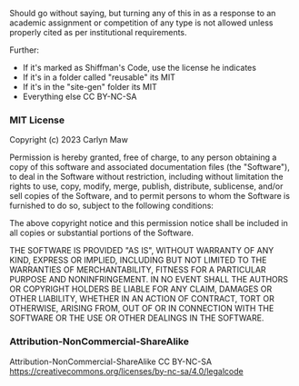 

Should go without saying, but turning any of this in as a response to an academic assignment or competition of any type is not allowed unless properly cited as per institutional requirements. 

Further:

- If it's marked as Shiffman's Code, use the license he indicates
- If it's in a folder called "reusable" its MIT
- If it's in the "site-gen" folder its MIT
- Everything else CC BY-NC-SA


### MIT License

Copyright (c) 2023 Carlyn Maw

Permission is hereby granted, free of charge, to any person obtaining a copy
of this software and associated documentation files (the "Software"), to deal
in the Software without restriction, including without limitation the rights
to use, copy, modify, merge, publish, distribute, sublicense, and/or sell
copies of the Software, and to permit persons to whom the Software is
furnished to do so, subject to the following conditions:

The above copyright notice and this permission notice shall be included in all
copies or substantial portions of the Software.

THE SOFTWARE IS PROVIDED "AS IS", WITHOUT WARRANTY OF ANY KIND, EXPRESS OR
IMPLIED, INCLUDING BUT NOT LIMITED TO THE WARRANTIES OF MERCHANTABILITY,
FITNESS FOR A PARTICULAR PURPOSE AND NONINFRINGEMENT. IN NO EVENT SHALL THE
AUTHORS OR COPYRIGHT HOLDERS BE LIABLE FOR ANY CLAIM, DAMAGES OR OTHER
LIABILITY, WHETHER IN AN ACTION OF CONTRACT, TORT OR OTHERWISE, ARISING FROM,
OUT OF OR IN CONNECTION WITH THE SOFTWARE OR THE USE OR OTHER DEALINGS IN THE
SOFTWARE.

### Attribution-NonCommercial-ShareAlike

Attribution-NonCommercial-ShareAlike 
CC BY-NC-SA
https://creativecommons.org/licenses/by-nc-sa/4.0/legalcode

